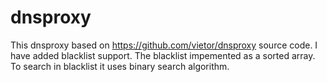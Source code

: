 # dnsproxy
This dnsproxy based on https://github.com/vietor/dnsproxy source code. I have added blacklist support. The blacklist impemented as a sorted array.
To search in blacklist it uses binary search algorithm.
